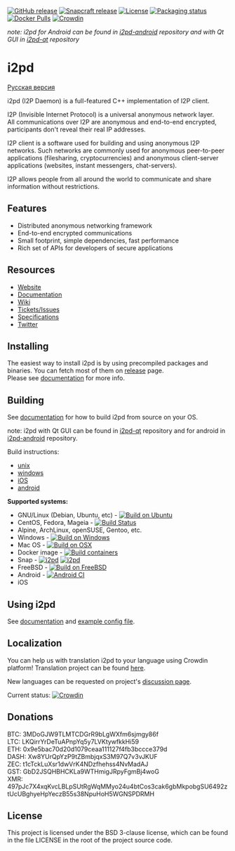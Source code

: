 [![GitHub release](https://img.shields.io/github/release/PurpleI2P/i2pd.svg?label=latest%20release)](https://github.com/PurpleI2P/i2pd/releases/latest)
[![Snapcraft release](https://snapcraft.io/i2pd/badge.svg)](https://snapcraft.io/i2pd)
[![License](https://img.shields.io/github/license/PurpleI2P/i2pd.svg)](https://github.com/PurpleI2P/i2pd/blob/openssl/LICENSE)
[![Packaging status](https://repology.org/badge/tiny-repos/i2pd.svg)](https://repology.org/project/i2pd/versions)
[![Docker Pulls](https://img.shields.io/docker/pulls/purplei2p/i2pd)](https://hub.docker.com/r/purplei2p/i2pd)
[![Crowdin](https://badges.crowdin.net/i2pd/localized.svg)](https://crowdin.com/project/i2pd)

_note: i2pd for Android can be found in [i2pd-android](https://github.com/PurpleI2P/i2pd-android) repository and with Qt GUI in [i2pd-qt](https://github.com/PurpleI2P/i2pd-qt) repository_

# i2pd

[Русская версия](https://github.com/PurpleI2P/i2pd_docs_ru/blob/master/README.md)

i2pd (I2P Daemon) is a full-featured C++ implementation of I2P client.

I2P (Invisible Internet Protocol) is a universal anonymous network layer.  
All communications over I2P are anonymous and end-to-end encrypted, participants
don't reveal their real IP addresses.

I2P client is a software used for building and using anonymous I2P
networks. Such networks are commonly used for anonymous peer-to-peer
applications (filesharing, cryptocurrencies) and anonymous client-server
applications (websites, instant messengers, chat-servers).

I2P allows people from all around the world to communicate and share information
without restrictions.

## Features

- Distributed anonymous networking framework
- End-to-end encrypted communications
- Small footprint, simple dependencies, fast performance
- Rich set of APIs for developers of secure applications

## Resources

- [Website](http://i2pd.website)
- [Documentation](https://i2pd.readthedocs.io/en/latest/)
- [Wiki](https://github.com/PurpleI2P/i2pd/wiki)
- [Tickets/Issues](https://github.com/PurpleI2P/i2pd/issues)
- [Specifications](https://geti2p.net/spec)
- [Twitter](https://twitter.com/hashtag/i2pd)

## Installing

The easiest way to install i2pd is by using precompiled packages and binaries.
You can fetch most of them on [release](https://github.com/PurpleI2P/i2pd/releases/latest) page.  
Please see [documentation](https://i2pd.readthedocs.io/en/latest/user-guide/install/) for more info.

## Building

See [documentation](https://i2pd.readthedocs.io/en/latest/) for how to build
i2pd from source on your OS.

note: i2pd with Qt GUI can be found in [i2pd-qt](https://github.com/PurpleI2P/i2pd-qt) repository and for android in [i2pd-android](https://github.com/PurpleI2P/i2pd-android) repository.

Build instructions:

- [unix](https://i2pd.readthedocs.io/en/latest/devs/building/unix/)
- [windows](https://i2pd.readthedocs.io/en/latest/devs/building/windows/)
- [iOS](https://i2pd.readthedocs.io/en/latest/devs/building/ios/)
- [android](https://i2pd.readthedocs.io/en/latest/devs/building/android/)

**Supported systems:**

- GNU/Linux (Debian, Ubuntu, etc) - [![Build on Ubuntu](https://github.com/PurpleI2P/i2pd/actions/workflows/build.yml/badge.svg)](https://github.com/PurpleI2P/i2pd/actions/workflows/build.yml)
- CentOS, Fedora, Mageia - [![Build Status](https://copr.fedorainfracloud.org/coprs/supervillain/i2pd/package/i2pd-git/status_image/last_build.png)](https://copr.fedorainfracloud.org/coprs/supervillain/i2pd/package/i2pd-git/)
- Alpine, ArchLinux, openSUSE, Gentoo, etc.
- Windows - [![Build on Windows](https://github.com/PurpleI2P/i2pd/actions/workflows/build-windows.yml/badge.svg)](https://github.com/PurpleI2P/i2pd/actions/workflows/build-windows.yml)
- Mac OS - [![Build on OSX](https://github.com/PurpleI2P/i2pd/actions/workflows/build-osx.yml/badge.svg)](https://github.com/PurpleI2P/i2pd/actions/workflows/build-osx.yml)
- Docker image - [![Build containers](https://github.com/PurpleI2P/i2pd/actions/workflows/docker.yml/badge.svg)](https://github.com/PurpleI2P/i2pd/actions/workflows/docker.yml)
- Snap - [![i2pd](https://snapcraft.io/i2pd/badge.svg)](https://snapcraft.io/i2pd) [![i2pd](https://snapcraft.io/i2pd/trending.svg?name=0)](https://snapcraft.io/i2pd)
- FreeBSD - [![Build on FreeBSD](https://github.com/PurpleI2P/i2pd/actions/workflows/build-freebsd.yml/badge.svg)](https://github.com/PurpleI2P/i2pd/actions/workflows/build-freebsd.yml)
- Android - [![Android CI](https://github.com/PurpleI2P/i2pd-android/actions/workflows/android.yml/badge.svg)](https://github.com/PurpleI2P/i2pd-android/actions/workflows/android.yml)
- iOS

## Using i2pd

See [documentation](https://i2pd.readthedocs.io/en/latest/user-guide/run/) and
[example config file](https://github.com/PurpleI2P/i2pd/blob/openssl/contrib/i2pd.conf).

## Localization

You can help us with translation i2pd to your language using Crowdin platform!
Translation project can be found [here](https://crowdin.com/project/i2pd).

New languages can be requested on project's [discussion page](https://crowdin.com/project/i2pd/discussions).

Current status: [![Crowdin](https://badges.crowdin.net/i2pd/localized.svg)](https://crowdin.com/project/i2pd)

## Donations

BTC: 3MDoGJW9TLMTCDGrR9bLgWXfm6sjmgy86f  
LTC: LKQirrYrDeTuAPnpYq5y7LVKtywfkkHi59  
ETH: 0x9e5bac70d20d1079ceaa111127f4fb3bccce379d  
DASH: Xw8YUrQpYzP9tZBmbjqxS3M97Q7v3vJKUF  
ZEC: t1cTckLuXsr1dwVrK4NDzfhehss4NvMadAJ  
GST: GbD2JSQHBHCKLa9WTHmigJRpyFgmBj4woG  
XMR: 497pJc7X4xqKvcLBLpSUtRgWqMMyo24u4btCos3cak6gbMkpobgSU6492ztUcUBghyeHpYeczB55s38NpuHoH5WGNSPDRMH

## License

This project is licensed under the BSD 3-clause license, which can be found in the file
LICENSE in the root of the project source code.
